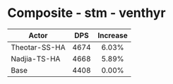 # Composite - stm - venthyr
| Actor | DPS | Increase |
|---|:---:|:---:|
|Theotar-SS-HA|4674|6.03%|
|Nadjia-TS-HA|4668|5.89%|
|Base|4408|0.00%|

